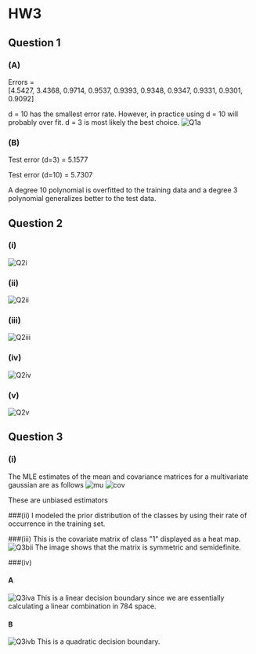 HW3
===

Question 1
----------
### (A)
Errors =  
[4.5427,
3.4368,
0.9714,
0.9537,
0.9393,
0.9348,
0.9347,
0.9331,
0.9301,
0.9092]

d = 10 has the smallest error rate. However, in practice using d = 10 will probably over fit. d = 3 is most likely the best choice.
![Q1a](Q1a.png)

### (B)
Test error (d=3) = 5.1577

Test error (d=10) = 5.7307

A degree 10 polynomial is overfitted to the training data and a degree 3 polynomial generalizes better to the test data.

Question 2
----------
### (i)
![Q2i](Q2i.png)

### (ii)
![Q2ii](Q2ii.png)

### (iii)
![Q2iii](Q2iii.png)

### (iv)
![Q2iv](Q2iv.png)

### (v)
![Q2v](Q2v.png)

Question 3
----------
### (i)
The MLE estimates of the mean and covariance matrices for a multivariate gaussian are as follows
![mu](mu.png)
![cov](cov.png)

These are unbiased estimators

###(ii)
I modeled the prior distribution of the classes by using their rate of occurrence in the training set.

###(iii)
This is the covariate matrix of class "1" displayed as a heat map.
![Q3bii](Q3bii.png)
The image shows that the matrix is symmetric and semidefinite.

###(iv)
#### A
![Q3iva](Q3iva.png)
This is a linear decision boundary since we are essentially calculating a linear combination in 784 space.

#### B
![Q3ivb](Q3ivb.png)
This is a quadratic decision boundary.

